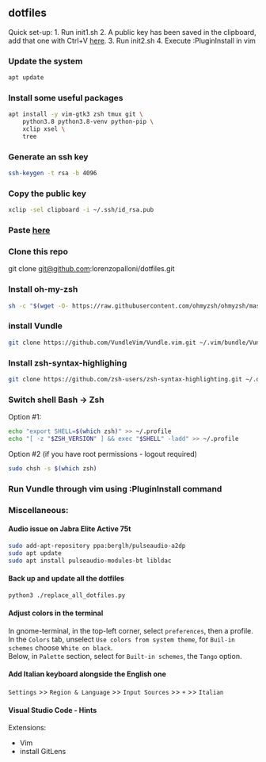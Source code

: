 ## dotfiles

Quick set-up:
    1. Run init1.sh
    2. A public key has been saved in the clipboard, add that one with Ctrl+V [here](https://github.com/settings/keys).
    3. Run init2.sh
    4. Execute :PluginInstall in vim

### Update the system
```sh
apt update
```

### Install some useful packages
```sh
apt install -y vim-gtk3 zsh tmux git \
    python3.8 python3.8-venv python-pip \
    xclip xsel \
    tree
```

### Generate an ssh key
```sh
ssh-keygen -t rsa -b 4096
```

### Copy the public key
```sh
xclip -sel clipboard -i ~/.ssh/id_rsa.pub
```

### Paste [here](https://github.com/settings/keys)

### Clone this repo
git clone git@github.com:lorenzopalloni/dotfiles.git

### Install oh-my-zsh
```sh
sh -c "$(wget -O- https://raw.githubusercontent.com/ohmyzsh/ohmyzsh/master/tools/install.sh)"
```

### install Vundle
```sh
git clone https://github.com/VundleVim/Vundle.vim.git ~/.vim/bundle/Vundle.vim
```

### Install zsh-syntax-highlighing
```sh
git clone https://github.com/zsh-users/zsh-syntax-highlighting.git ~/.oh-my-zsh/custom/plugins/zsh-syntax-highlighting
```

### Switch shell Bash -> Zsh

Option #1:
```sh
echo "export SHELL=$(which zsh)" >> ~/.profile
echo "[ -z "$ZSH_VERSION" ] && exec "$SHELL" -ladd" >> ~/.profile
```

Option #2 (if you have root permissions - logout required)
```sh
sudo chsh -s $(which zsh)
```

### Run Vundle through vim using :PluginInstall command

### Miscellaneous:

#### Audio issue on Jabra Elite Active 75t
```sh
sudo add-apt-repository ppa:berglh/pulseaudio-a2dp
sudo apt update
sudo apt install pulseaudio-modules-bt libldac
```

#### Back up and update all the dotfiles
```sh
python3 ./replace_all_dotfiles.py
```

#### Adjust colors in the terminal
In gnome-terminal, in the top-left corner, select `preferences`, then a profile.  
In the `Colors` tab, unselect `Use colors from system theme`, for `Buil-in schemes` choose `White on black`.  
Below, in `Palette` section, select for `Built-in schemes`, the `Tango` option.  

#### Add Italian keyboard alongside the English one
`Settings` >> `Region & Language` >> `Input Sources` >> `+` >> `Italian`

#### Visual Studio Code - Hints
Extensions:
- Vim
- install GitLens

